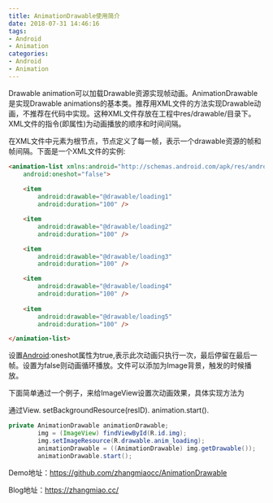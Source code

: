```yaml
---
title: AnimationDrawable使用简介
date: 2018-07-31 14:46:16
tags:
- Android 
- Animation
categories:
- Android
- Animation 
---
```


Drawable animation可以加载Drawable资源实现帧动画。AnimationDrawable是实现Drawable animations的基本类。推荐用XML文件的方法实现Drawable动画，不推荐在代码中实现。这种XML文件存放在工程中res/drawable/目录下。XML文件的指令(即属性)为动画播放的顺序和时间间隔。

​     在XML文件中<animation-list>元素为根节点，<item>节点定义了每一帧，表示一个drawable资源的帧和帧间隔。下面是一个XML文件的实例:

```html
<animation-list xmlns:android="http://schemas.android.com/apk/res/android"
    android:oneshot="false">
    
    <item
        android:drawable="@drawable/loading1"
        android:duration="100" />

    <item
        android:drawable="@drawable/loading2"
        android:duration="100" />

    <item
        android:drawable="@drawable/loading3"
        android:duration="100" />

    <item
        android:drawable="@drawable/loading4"
        android:duration="100" />
        
    <item
        android:drawable="@drawable/loading5"
        android:duration="100" />

</animation-list>
```

 <!--more-->

设置[Android](http://lib.csdn.net/base/android):oneshot属性为true,表示此次动画只执行一次，最后停留在最后一帧。设置为false则动画循环播放。文件可以添加为Image背景，触发的时候播放。

下面简单通过一个例子，来给ImageView设置次动画效果，具体实现方法为

通过View. setBackgroundResource(resID).    animation.start().

```java
private AnimationDrawable animationDrawable;
	    img = (ImageView) findViewById(R.id.img);
	    img.setImageResource(R.drawable.anim_loading);
	    animationDrawable = ((AnimationDrawable) img.getDrawable());
	    animationDrawable.start();
```

 

Demo地址：https://github.com/zhangmiaocc/AnimationDrawable 

Blog地址：https://zhangmiao.cc/